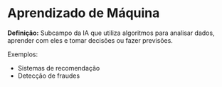 # Aprendizado de Máquina

**Definição:** Subcampo da IA que utiliza algoritmos para analisar dados, aprender com eles e tomar decisões ou fazer previsões.

Exemplos:
- Sistemas de recomendação
- Detecção de fraudes
